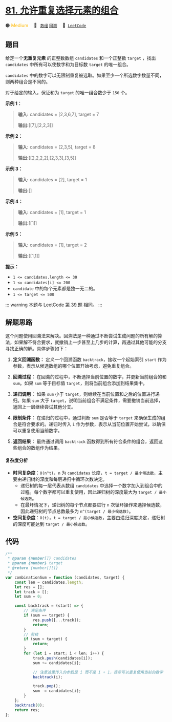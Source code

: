 # [81. 允许重复选择元素的组合](https://leetcode.cn/problems/Ygoe9J)

🟠 <font color=#ffb800>Medium</font>&emsp; 🔖&ensp; [`数组`](/tag/array.md) [`回溯`](/tag/backtracking.md)&emsp; 🔗&ensp;[`LeetCode`](https://leetcode.cn/problems/Ygoe9J)

## 题目

给定一个**无重复元素** 的正整数数组 `candidates` 和一个正整数 `target` ，找出 `candidates`
中所有可以使数字和为目标数 `target` 的唯一组合。

`candidates` 中的数字可以无限制重复被选取。如果至少一个所选数字数量不同，则两种组合是不同的。

对于给定的输入，保证和为 `target` 的唯一组合数少于 `150` 个。

**示例 1：**

> **输入:** candidates = [2,3,6,7], target = 7
>
> **输出:**[[7],[2,2,3]]

**示例 2：**

> **输入:** candidates = [2,3,5], target = 8
>
> **输出:**[[2,2,2,2],[2,3,3],[3,5]]

**示例 3：**

> **输入:** candidates = [2], target = 1
>
> **输出:**[]

**示例 4：**

> **输入:** candidates = [1], target = 1
>
> **输出:**[[1]]

**示例 5：**

> **输入:** candidates = [1], target = 2
>
> **输出:**[[1,1]]

**提示：**

- `1 <= candidates.length <= 30`
- `1 <= candidates[i] <= 200`
- `candidate` 中的每个元素都是独一无二的。
- `1 <= target <= 500`

::: warning
本题与 LeetCode [第 39 题](../problem/0039.md) 相同。
:::

## 解题思路

这个问题使用回溯法来解决。回溯法是一种通过不断尝试生成问题的所有解的算法，如果解不符合要求，就撤销上一步甚至上几步的计算，再通过其他可能的分支寻找正确的解。具体步骤如下：

1. **定义回溯函数：** 定义一个回溯函数 `backtrack`，接收一个起始索引 `start` 作为参数，表示从候选数组的哪个位置开始考虑，避免重复组合。

2. **回溯过程：** 在回溯的过程中，不断选择当前位置的数字，并更新当前组合的和 `sum`。如果 `sum` 等于目标值 `target`，则将当前组合添加到结果集中。

3. **递归调用：** 如果 `sum` 小于 `target`，则继续在当前位置和之后的位置进行递归。如果 `sum` 大于 `target`，说明当前组合不满足条件，需要撤销当前选择，返回上一层继续尝试其他分支。

4. **限制条件：** 在递归的过程中，通过判断 `sum` 是否等于 `target` 来确保生成的组合是符合要求的。递归时传入 `i` 作为参数，表示从当前位置开始尝试，以确保可以重复使用当前数字。

5. **返回结果：** 最终通过调用 `backtrack` 函数得到所有符合条件的组合，返回这些组合的数组作为结果。

#### 复杂度分析

- **时间复杂度**：`O(n^t)`，`n` 为 `candidates` 长度，`t = target / 最小候选数`，主要由递归树的深度和每层递归中循环次数决定。
  - 递归树的每一层代表从数组 `candidates` 中选择一个数字加入到组合中的过程。每个数字都可以重复使用，因此递归树的深度最大为 `target / 最小候选数`。
  - 在最坏情况下，递归树的每个节点都要进行 `n` 次循环操作来选择候选数，因此递归树的节点总数最多为 `n^(target / 最小候选数)`。
- **空间复杂度**：`O(t)`，`t = target / 最小候选数`，主要由递归深度决定，递归树的深度可能达到 `target / 最小候选数`。

## 代码

```javascript
/**
 * @param {number[]} candidates
 * @param {number} target
 * @return {number[][]}
 */
var combinationSum = function (candidates, target) {
	const len = candidates.length;
	let res = [];
	let track = [];
	let sum = 0;

	const backtrack = (start) => {
		// 满足条件
		if (sum == target) {
			res.push([...track]);
			return;
		}
		// 剪枝
		if (sum > target) {
			return;
		}
		for (let i = start; i < len; i++) {
			track.push(candidates[i]);
			sum += candidates[i];

			// 注意这里传入的参数是 i 而不是 i + 1，表示可以重复使用当前的数字
			backtrack(i);

			track.pop();
			sum -= candidates[i];
		}
	};
	backtrack(0);
	return res;
};
```
